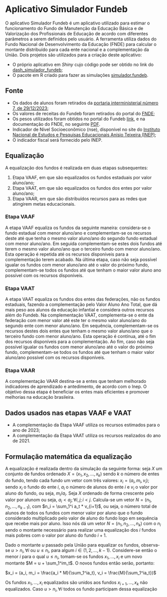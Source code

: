 # Aplicativo Simulador Fundeb

O aplicativo Simulador Fundeb é um aplicativo utilizado para estimar o funcionamento do Fundo de Manutenção da Educação Básica e de Valorização dos Profissionais de Educação  de acordo com diferentes parâmetros a serem definidos pelo usuário. A ferramenta utiliza dados do Fundo Nacional de Desenvolvimento da Educação (FNDE) para calcular o montante distribuído para cada ente nacional e a complementação da União. Dois projetos são utilizados para a criação deste aplicativo:

* O próprio aplicativo em _Shiny_ cujo código pode ser obtido no link do [dash_simulador_fundeb](https://github.com/mellohenrique/dash_simulador_fundeb);
* O pacote em R criado para fazer as simulações [simulador.fundeb](https://github.com/mellohenrique/simulador.fundeb).

## Fonte

* Os dados de alunos foram retirados da [portaria interministerial número 7, de 29/12/2023](https://www.gov.br/fnde/pt-br/acesso-a-informacao/acoes-e-programas/financiamento/fundeb/matriculas-da-educacao-basica/2023-com-base-na-portaria-interministerial-no-7-de-29-12-2023);
* Os valores de receitas do Fundeb  foram retirados do portal do [FNDE](https://www.gov.br/fnde/pt-br/acesso-a-informacao/acoes-e-programas/financiamento/fundeb/2023);
* Os pesos utilizados foram obtidos no portal do Fundeb [link](https://www.gov.br/fnde/pt-br/acesso-a-informacao/acoes-e-programas/financiamento/fundeb/vaat/Fatoresdeponderao.pdf), e na documentação do FNDE, no seguinte [PDF](https://www.gov.br/fnde/pt-br/acesso-a-informacao/acoes-e-programas/financiamento/fundeb/notas-tecnicas/NotaTcnicaConjuntan122022.pdf).
* Indicador de Nível Socioeconômico (nse), disponível no site do [Instituto Nacional de Estudos e Pesquisas Educacionais Anísio Teixeira (INEP)](https://www.gov.br/inep/pt-br/acesso-a-informacao/dados-abertos/indicadores-educacionais/nivel-socioeconomico);
* O indicador fiscal será fornecido pelo INEP.

## Equalização

A equalização dos fundos é realizada em duas etapas subsequentes:

1. Etapa VAAF, em que são equalizados os fundos estaduais por valor aluno/ano;
2. Etapa VAAT, em que são equalizados os fundos dos entes por valor aluno/ano;
3. Etapa VAAR, em que são distribuídos recursos para as redes que atingirem metas educacionais.

### Etapa VAAF

A etapa VAAF equaliza os fundos da seguinte maneira: considera-se o fundo estadual com menor aluno/ano e complementam-se os recursos deste até que tenha o mesmo valor aluno/ano do segundo fundo estadual com menor aluno/ano. Em seguida complementam-se estes dois fundos até terem o mesmo valor aluno/ano que o terceiro fundo com menor aluno/ano. Esta operação é repetida até os recursos disponíveis para a complementação terem acabado. Na última etapa, caso não seja possível igualar os fundos com menor aluno/ano até o valor do próximo fundo, complementam-se todos os fundos até que tenham o maior valor aluno ano possível com os recursos disponíveis.

### Etapa VAAT

A etapa VAAT equaliza os fundos dos entes das federações, não os fundos estaduais, fazendo a complementação pelo Valor Aluno Ano Total, que dá mais peso aos alunos da educação infantial e considera outros recursos além do Fundeb. Na complementação VAAT, complementa-se o ente da federação com menor valor até este ter o mesmo valor aluno/ano do segundo ente com menor aluno/ano. Em sequência, complementam-se os recursos destes dois entes que tenham o mesmo valor aluno/ano que o terceiro fundo com menor aluno/ano. Esta operação é contínua, até o fim dos recursos disponíveis para a complementação. Ao fim, caso não seja possível igualar os fundos com menor aluno/ano até o valor do próximo fundo, complementam-se todos os fundos até que tenham o maior valor aluno/ano possível com os recursos disponíveis.

### Etapa VAAR

A complementação VAAR destina-se a entes que tenham melhorado indicadores de aprendizado e antedimento, de acordo com o Inep. O objetivo dessa etapa é beneficiar os entes mais eficientes e promover melhorias na educação brasileira.

## Dados usados nas etapas VAAF e VAAT

* A complementação da Etapa VAAF utiliza os recursos estimados para o ano de 2023;
* A complementação da Etapa VAAT utiliza os recursos realizados do ano de 2021.

## Formulação matemática da equalização

A equalização é realizada dentro da simulação da seguinte forma: seja $X$ um conjunto de fundos ordenado $X = (x_1, x_2, ..., x_k)$ sendo $k$ o número de entes do fundo, tendo cada fundo um vetor com três valores: $x_i = (a_i, m_i, v_i)$; sendo $x_i$ o fundo do ente $i$, $a_i$ o número de alunos do ente $i$ e $v_i$ o valor por aluno do fundo, ou seja, $m_i/a_i$. Seja $X$ ordenado de forma crescente pelo valor por alunom ou seja, $a_i < a_j; \forall i,j; i<j$. Calcula-se um vetor $N = (n_1, n_2, ..., n_{k-1})$, com $n_i = \sum_1^i a_t * v_{i+1}$, ou seja, o número total de alunos de todos os fundos com menor valor por aluno que o fundo considerado multiplicado pelo valor de aluno do fundo logo em sequência que recebe mais por aluno. Isso nós dá um vetor $N = (n_1, n_2, ..., n_k)$ com o $n_i$ sendo o montante necessário para realizar uma equalização dos $i$ fundos mais pobres com o valor por aluno do fundo $i+1$.

Dado o montante $u$ passado pela União para equalizar os fundos, observa-se $u > n_i, \forall i$ ou $u \leq n_i$, para algum $i \in (1, 2, ..., k - 1)$. Considere-se então o menor $i$ para o qual $u \leq n_i$, tomam-se os fundos $x_1, ..., x_i$ e um novo montante $M = u + \sum_1^im_t$. O novos fundos então serão, portanto:

$x_i = (a_i, m_i = \frac{a_i * M}{\sum_1^ia_t}, v_i = \frac{M}{\sum_1^ia_t})$

Os fundos $x_1, ..., x_i$ equalizados são unidos aos fundos $x_{i+1}, ..., x_k$ não equalizados. Caso $u > n_i, \forall i$ todos os fundo participam dessa equalização

